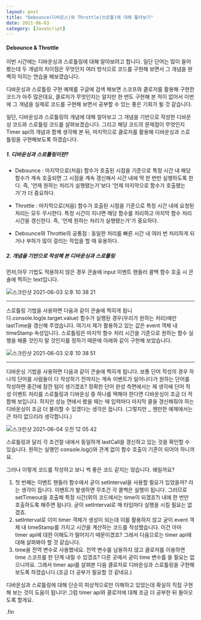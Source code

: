 ```yaml
---
layout: post
title: "Debounce(디바운스)와 Throttle(쓰로틀)에 대해 톺아보기"
date: 2021-06-03
category: [JavaScript]
---
```


<h4>Debounce & Throttle</h4>

이번 시간에는 디바운싱과 스로틀링에 대해 알아보려고 합니다. 일단 단어는 많이 들어봤는데 두 개념의 차이점은 무엇인지 여러 방식으로 코드를 구현해 보면서 그 개념을 완벽히 익히는 연습을 해보겠습니다.

디바운싱과 스로틀링 구현 예제를 구글에 검색 해보면 스코프와 클로저를 활용해 구현한 코드가 아주 많은데요, 클로저가 무엇인지는 알지만 한 번도 구현해 본 적이 없어서 이번에 그 개념을 실제로 코드를 구현해 보면서
공부할 수 있는 좋은 기회가 될 것 같습니다.

일단, 디바운싱과 스로틀링의 개념에 대해 알아보고 그 개념을 기반으로 작성한 디바운싱 코드와 스로틀링 코드를 살펴보겠습니다. 
그리고 해당 코드의 문제점이 무엇인지 Timer api의 개념과 함꼐 생각해 본 뒤, 마지막으로 클로저를 활용해 디바운싱과 스로틀링을 구현해보도록 하겠습니다.

<h5>1. 디바운싱과 스로틀링이란?</h5>

- Debounce : 마지막으로(처음) 함수가 호출된 시점을 기준으로 특정 시간 내 해당 함수가 계속 호출되면 그 시점을 계속 갱신해서 시간 내에 딱 한 번만 실행하도록 한다. 즉, '언제 원하는 처리가 실행됐는가'보다 '언제 마지막으로
함수가 호출됐는가'가 더 중요하다.
- Throttle : 마지막으로(처음) 함수가 호출된 시점을 기준으로 특정 시간 내에 요청된 처리는 모두 무시한다. 특정 시간이 지나면 해당 함수를 처리하고 마지막 함수 처리 시간을 갱신한다. 즉, '언제 원하는 처리가 실행됐는가'가 중요하다.

- Debounce와 Throttle의 공통점 : 동일한 처리를 빠른 시간 내 여러 번 처리하게 되거나 부하가 많이 걸리는 작업을 할 때 유용하다.

<h5>2. 개념을 기반으로 작성해 본 디바운싱과 스로틀링</h5>

먼저,아무 기법도 적용하지 않은 경우 콘솔에 input 이벤트 핸들러 콜백 함수 호출 시 콘솔에 찍히는 text입니다.

![스크린샷 2021-06-03 오후 10 38 21](https://user-images.githubusercontent.com/49034615/120665804-108acd00-c4c7-11eb-9bca-7c1fa3e37fb3.png)

_______________________________________________________________________________________________________________________________________

스로틀링 기법을 사용하면 다음과 같이 콘솔에 찍히게 됩니다.console.log(e.target.value) 함수가 실행된 경우(우리가 원하는 처리)에만 lastTime을 갱신해 주었습니다. 여기서 제가 활용하고 있는 값은 
event 객체 내 timeStamp 속성입니다. 스로틀링은 마지막 함수 처리 시간을 기준으로 원하는 함수 실행을 해줄 것인지 말 것인지를 정하기 때문에 아래와 같이 구현해 보았습니다.

![스크린샷 2021-06-03 오후 10 38 51](https://user-images.githubusercontent.com/49034615/120665847-184a7180-c4c7-11eb-866c-430fbf3f670f.png)

<script src="https://gist.github.com/SUPINKIM/0abae1c47c96d4ca53e6d0385a126e1e.js"></script>

_______________________________________________________________________________________________________________________________________

디바운싱 기법을 사용하면 다음과 같이 콘솔에 찍히게 됩니다. 보통 단어 작성의 경우 하나의 단어를 사람들이 다 작성하기 전까지는 계속 이벤트가 일어나다가 원하는 단어를 작성하면 중간에 잠깐 텀이 생기겠죠?
정확한 단어 완성 측면에서는 제 생각에 단어 작성 이벤트 처리를 스로틀링과 디바운싱 중 하나를 택해야 한다면 디바운싱이 조금 더 적합해 보입니다. 하지만 성능 면에서 봤을 때는 매 입력마다 마지막 콜을 갱신해줘야 하는 디바운싱이 조금 더 불리할 수 있겠다는 생각은 듭니다. (그렇지만 ,, 웬만한 예제에서는 큰 차이 없으리라 생각합니다.)

![스크린샷 2021-06-04 오전 12 05 42](https://user-images.githubusercontent.com/49034615/120667603-9f4c1980-c4c8-11eb-8652-459daab9c4b6.png)

<script src="https://gist.github.com/SUPINKIM/deb63635b345072489a3f49dd74411c1.js"></script>

스로틀링과 달리 각 조건절 내에서 동일하게 lastCall을 갱신하고 있는 것을 확인할 수 있습니다. 원하는 실행인 console.log()와 관계 없이 함수 호출이 기준이 되어야 하니까요. 

그러나 이렇게 코드를 작성하고 보니 썩 좋은 코드 같지는 않습니다. 왜일까요? 

1. 첫 번째는 이벤트 핸들러 함수에서 굳이 setInterval을 사용할 필요가 있었을까? 라는 생각이 듭니다. 이벤트가 발생하면 무조건 각 콜백은 실행이 됩니다. 그러므로 setTimeout을 호출해 특정 시간(위의 코드에서는 time이 되겠죠?) 내에 한 번만 호출하도록 해주면 됩니다. 굳이 setInterval로 매 타임마다 실행을 시킬 필요는 없겠죠.
2. setInterval로 이미 timer 객체가 생성이 되는데 이를 활용하지 않고 굳이 event 객체 내 timeStamp를 가지고 시간을 계산하는 코드를 작성했습니다. 이건 아마 timer api에 대한 이해도가 떨어지기 때문이겠죠? 그래서 다음으로는 timer api에 대해 살펴봐야 할 것 같습니다.
3. time을 전역 변수로 사용했네요. 전역 변수를 남용하지 않고 클로저를 이용하면 time 스코프를 한 단계 내릴 수 있겠죠? 다른 곳에서 굳이 time 변수를 쓸 필요는 없으니까요. 그래서 timer api를 살펴본 다음 클로저로 디바운싱과 스로틀링을 구현해 보도록 하겠습니다.(조금 더 공부가 필요할 것 같네요.)

디바운싱과 스로틀링에 대해 단순히 피상적으로만 이해하고 있었는데 확실히 직접 구현해 보는 것이 도움이 됩니다! 그럼 timer api와 클로저에 대해 조금 더 공부한 뒤 돌아오도록 할게요. 

.fin

